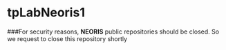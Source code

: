# tpLabNeoris1
###For security reasons, **NEORIS** public repositories should be closed. So we request to close this repository shortly
